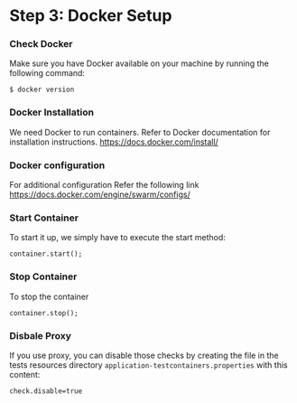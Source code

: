 Step 3: Docker Setup
=============

### Check Docker
Make sure you have Docker available on your machine by running the following command:

```$ docker version```

### Docker Installation 
We need Docker to run containers. Refer to Docker documentation for installation instructions.
https://docs.docker.com/install/

### Docker configuration
For additional configuration Refer the following link
https://docs.docker.com/engine/swarm/configs/


### Start Container
To start it up, we simply have to execute the start method:

```container.start();```

### Stop Container

To stop the container

```container.stop();```

### Disbale Proxy
If you use proxy, you can disable those checks by creating the file  in the tests resources directory  ```application-testcontainers.properties``` with this content:

```check.disable=true```

